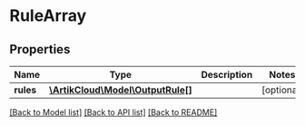 # RuleArray

## Properties
Name | Type | Description | Notes
------------ | ------------- | ------------- | -------------
**rules** | [**\ArtikCloud\Model\OutputRule[]**](OutputRule.md) |  | [optional] 

[[Back to Model list]](../README.md#documentation-for-models) [[Back to API list]](../README.md#documentation-for-api-endpoints) [[Back to README]](../README.md)


